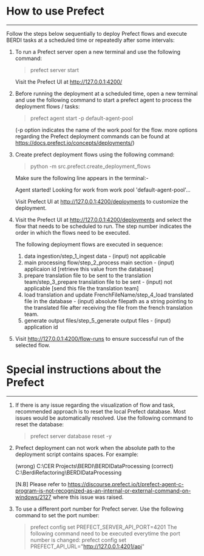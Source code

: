 # How to use Prefect
----------------------------------------------------------------------------------------

Follow the steps below sequentially to deploy Prefect flows and execute BERDI tasks at 
a scheduled time or repeatedly after some intervals:

1. To run a Prefect server open a new terminal and use the following command:
   > prefect server start

   Visit the Prefect UI at http://127.0.0.1:4200/

3. Before running the deployment at a scheduled time, open a new terminal and
   use the following command to start a prefect agent to process the deployment 
   flows / tasks:
   > prefect agent start -p default-agent-pool

   (-p option indicates the name of the work pool for the flow. more options regarding
   the Prefect deployment commands can be found at 
   https://docs.prefect.io/concepts/deployments/)

4. Create prefect deployment flows using the following command:
   > python -m src.prefect.create_deployment_flows

   Make sure the following line appears in the terminal:-

   Agent started! Looking for work from work pool 'default-agent-pool'...

   Visit Prefect UI at http://127.0.0.1:4200/deployments to customize the deployment.

5. Visit the Prefect UI at http://127.0.0.1:4200/deployments and select the flow that
   needs to be scheduled to run. The step number indicates the order in which the flows 
   need to be executed.

   The following deployment flows are executed in sequence:

   1. data ingestion/step_1_ingest data - (input) not applicable
   2. main processing flow/step_2_process main section - (input) applicaion id [retrieve this
      value from the database]
   3. prepare translation file to be sent to the translation team/step_3_prepare translation file to be sent - (input)
      not applicable [send this file the translation team]
   4. load translation and update FrenchFileName/step_4_load translated file in the database - (input) 
      absolute filepath as a string pointing to the translated file after receiving the file from
      the french translation team.
   5. generate output files/step_5_generate output files - (input) application id


6. Visit http://127.0.0.1:4200/flow-runs to ensure successful run of the selected flow.


# Special instructions about the Prefect
----------------------------------------------------------------------------------------

1. If there is any issue regarding the visualization of flow and task, recommended
   approach is to reset the local Prefect database. Most issues would be automatically
   resolved. Use the following command to reset the database:

   > prefect server database reset -y

2. Prefect deployment can not work when the absolute path to the deployment script
   contains spaces. For example:

   (wrong) C:\CER Projects\BERDI\BERDIDataProcessing
   (correct) C:\BerdiRefactoring\BERDIDataProcessing

   [N.B] Please refer to https://discourse.prefect.io/t/prefect-agent-c-program-is-not-recognized-as-an-internal-or-external-command-on-windows/2127
   where this issue was raised.

3. To use a different port number for Prefect server. Use the following command to set the port number:
   > prefect config set PREFECT_SERVER_API_PORT=4201
   The following command need to be executed everytime the port number is changed:
   > prefect config set PREFECT_API_URL="http://127.0.0.1:4201/api"
